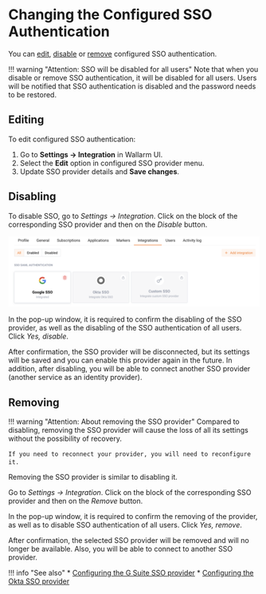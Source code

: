 #   Changing the Configured SSO Authentication

[img-disable-sso-provider]:     ../../../images/admin-guides/configuration-guides/sso/disable-sso-provider.png

[doc-setup-sso-gsuite]:     gsuite/overview.md
[doc-setup-sso-okta]:       okta/overview.md

[anchor-edit]:      #editing
[anchor-disable]:   #disabling
[anchor-remove]:    #removing

You can [edit][anchor-edit], [disable][anchor-disable] or [remove][anchor-remove] configured SSO authentication.

!!! warning "Attention: SSO will be disabled for all users"
    Note that when you disable or remove SSO authentication, it will be disabled for all users. Users will be notified that SSO authentication is disabled and the password needs to be restored.

## Editing

To edit configured SSO authentication:

1. Go to **Settings → Integration** in Wallarm UI.
2. Select the **Edit** option in configured SSO provider menu.
3. Update SSO provider details and **Save changes**.

##  Disabling

To disable SSO, go to *Settings → Integration*. Click on the block of the corresponding SSO provider and then on the *Disable* button.

![!disabling-sso-provider][img-disable-sso-provider]

In the pop-up window, it is required to confirm the disabling of the SSO provider, as well as the disabling of the SSO authentication of all users.
Click *Yes, disable*.

After confirmation, the SSO provider will be disconnected, but its settings will be saved and you can enable this provider again in the future. In addition, after disabling, you will be able to connect another SSO provider (another service as an identity provider).

##  Removing

!!! warning "Attention: About removing the SSO provider"
    Compared to disabling, removing the SSO provider will cause the loss of all its settings without the possibility of recovery.
    
    If you need to reconnect your provider, you will need to reconfigure it.


Removing the SSO provider is similar to disabling it.

Go to *Settings → Integration*. Click on the block of the corresponding SSO provider and then on the *Remove* button.

In the pop-up window, it is required to confirm the removing of the provider, as well as to disable SSO authentication of all users.
Click *Yes, remove*.

After confirmation, the selected SSO provider will be removed and will no longer be available. Also, you will be able to connect to another SSO provider.

!!! info "See also"
    *   [Configuring the G Suite SSO provider][doc-setup-sso-gsuite]
    *   [Configuring the Okta SSO provider][doc-setup-sso-okta]